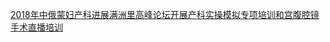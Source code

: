   
[2018年中俄蒙妇产科进展满洲里高峰论坛开展产科实操模拟专项培训和宫腹腔镜手术直播培训](http://www.dianyue.me/archives/905/3ncnbmohfdh23ust/)